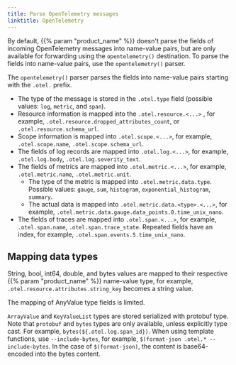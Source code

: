 ```yaml
---
title: Parse OpenTelemetry messages
linktitle: OpenTelemetry
---
```


By default, {{% param "product_name" %}} doesn't parse the fields of incoming OpenTelemetry messages into name-value pairs, but are only available for forwarding using the `opentelemetry()` destination. To parse the fields into name-value pairs, use the `opentelemetry()` parser.

The `opentelemetry()` parser parses the fields into name-value pairs starting with the `.otel.` prefix.

- The type of the message is stored in the `.otel.type` field (possible values: `log`, `metric`, and `span`).
- Resource information is mapped into the `.otel.resource.<...>` , for example, `.otel.resource.dropped_attributes_count`, or `.otel.resource.schema_url`. 
- Scope information is mapped into `.otel.scope.<...>`, for example, `.otel.scope.name`, `.otel.scope.schema_url`.
- The fields of log records are mapped into `.otel.log.<...>`, for example, `.otel.log.body`, `.otel.log.severity_text`.
- The fields of metrics are mapped into `.otel.metric.<...>`, for example, `.otel.metric.name`, `.otel.metric.unit`.
    - The type of the metric is mapped into `.otel.metric.data.type`. Possible values: `gauge`, `sum`, `histogram`, `exponential_histogram`, `summary`.
    - The actual data is mapped into `.otel.metric.data.<type>.<...>`, for example, `.otel.metric.data.gauge.data_points.0.time_unix_nano`.
- The fields of traces are mapped into `.otel.span.<...>`, for example, `.otel.span.name`, `.otel.span.trace_state`. Repeated fields have an index, for example, `.otel.span.events.5.time_unix_nano`.

## Mapping data types

String, bool, int64, double, and bytes values are mapped to their respective {{% param "product_name" %}} name-value type, for example, `.otel.resource.attributes.string_key` becomes a string value. <!-- FIXME add a link to the value-pairs docs -->

The mapping of AnyValue type fields is limited.

`ArrayValue` and `KeyValueList` types are stored serialized with protobuf type. Note that `protobuf` and `bytes` types are only available, unless explicitly type cast. For example, `bytes(${.otel.log.span_id})`. When using template functions, use `--include-bytes`, for example, `$(format-json .otel.* --include-bytes`. In the case of `$(format-json)`, the content is base64-encoded into the bytes content.
